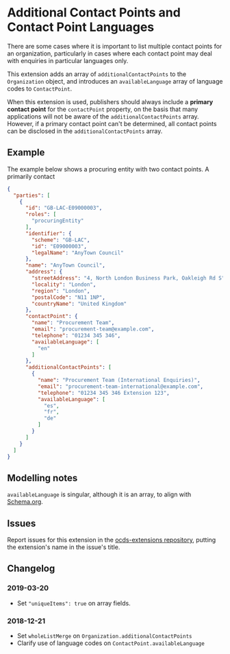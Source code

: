 # Additional Contact Points and Contact Point Languages

There are some cases where it is important to list multiple contact points for an organization, particularly in cases where each contact point may deal with enquiries in particular languages only.

This extension adds an array of `additionalContactPoints` to the `Organization` object, and introduces an `availableLanguage` array of language codes to `ContactPoint`.

When this extension is used, publishers should always include a **primary contact point** for the `contactPoint` property, on the basis that many applications will not be aware of the `additionalContactPoints` array. However, if a primary contact point can't be determined, all contact points can be disclosed in the `additionalContactPoints` array.

## Example

The example below shows a procuring entity with two contact points. A primarily contact

```json
{
  "parties": [
    {
      "id": "GB-LAC-E09000003",
      "roles": [
        "procuringEntity"
      ],
      "identifier": {
        "scheme": "GB-LAC",
        "id": "E09000003",
        "legalName": "AnyTown Council"
      },
      "name": "AnyTown Council",
      "address": {
        "streetAddress": "4, North London Business Park, Oakleigh Rd S",
        "locality": "London",
        "region": "London",
        "postalCode": "N11 1NP",
        "countryName": "United Kingdom"
      },
      "contactPoint": {
        "name": "Procurement Team",
        "email": "procurement-team@example.com",
        "telephone": "01234 345 346",
        "availableLanguage": [
          "en"
        ]
      },
      "additionalContactPoints": [
        {
          "name": "Procurement Team (International Enquiries)",
          "email": "procurement-team-international@example.com",
          "telephone": "01234 345 346 Extension 123",
          "availableLanguage": [
            "es",
            "fr",
            "de"
          ]
        }
      ]
    }
  ]
}
```

## Modelling notes

`availableLanguage` is singular, although it is an array, to align with [Schema.org](https://schema.org/availableLanguage).

## Issues

Report issues for this extension in the [ocds-extensions repository](https://github.com/open-contracting/ocds-extensions/issues), putting the extension's name in the issue's title.

## Changelog

### 2019-03-20

* Set `"uniqueItems": true` on array fields.

### 2018-12-21

* Set `wholeListMerge` on `Organization.additionalContactPoints`
* Clarify use of language codes on `ContactPoint.availableLanguage`
